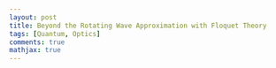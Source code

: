 ```yaml
---
layout: post
title: Beyond the Rotating Wave Approximation with Floquet Theory
tags: [Quantum, Optics]
comments: true
mathjax: true
---
```



